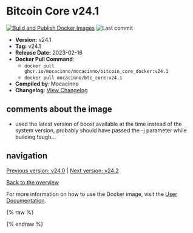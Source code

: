 # Bitcoin Core v24.1

[![Build and Publish Docker Images](https://github.com/mocacinno/bitcoin_core_docker/actions/workflows/build-and-publish.yml/badge.svg?branch=v24.1)](https://github.com/mocacinno/bitcoin_core_docker/actions/workflows/build-and-publish.yml)
![Last commit](https://badgen.net/github/last-commit/mocacinno/bitcoin_core_docker/v24.1)

- **Version:** v24.1
- **Tag:** v24.1
- **Release Date:** 2023-02-16
- **Docker Pull Command**:
  - `docker pull ghcr.io/mocacinno/mocacinno/bitcoin_core_docker:v24.1`
  - `docker pull mocacinno/btc_core:v24.1`
- **Compiled by**: Mocacinno
- **Changelog**: [View Changelog](https://github.com/bitcoin/bitcoin/blob/v24.1/doc/release-notes.md)

## comments about the image

- used the latest version of boost available at the time instead of the system version, probably should have passed the -j parameter while building tough...

## navigation

[Previous version: v24.0](./v24.0.md) | [Next version: v24.2](./v24.2.md)

[Back to the overview](./Readme.md)

For more information on how to use the Docker image, visit the [User Documentation](../userdocs/Readme.md).

<!-- Google tag (gtag.js) -->
{% raw %}
<script async src="https://www.googletagmanager.com/gtag/js?id=G-BPC6NC6FF9"></script>
<script>
  window.dataLayer = window.dataLayer || [];
  function gtag(){dataLayer.push(arguments);}
  gtag('js', new Date());
  gtag('config', 'G-BPC6NC6FF9');
</script>
{% endraw %}
